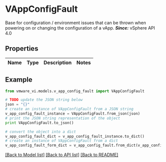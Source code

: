 # VAppConfigFault

Base for configuration / environment issues that can be thrown when powering on or changing the configuration of a vApp.  ***Since:*** vSphere API 4.0 

## Properties
Name | Type | Description | Notes
------------ | ------------- | ------------- | -------------

## Example

```python
from vmware_vi.models.v_app_config_fault import VAppConfigFault

# TODO update the JSON string below
json = "{}"
# create an instance of VAppConfigFault from a JSON string
v_app_config_fault_instance = VAppConfigFault.from_json(json)
# print the JSON string representation of the object
print VAppConfigFault.to_json()

# convert the object into a dict
v_app_config_fault_dict = v_app_config_fault_instance.to_dict()
# create an instance of VAppConfigFault from a dict
v_app_config_fault_form_dict = v_app_config_fault.from_dict(v_app_config_fault_dict)
```
[[Back to Model list]](../README.md#documentation-for-models) [[Back to API list]](../README.md#documentation-for-api-endpoints) [[Back to README]](../README.md)


